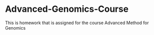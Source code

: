 # Advanced-Genomics-Course
This is homework that is assigned for the course Advanced Method for Genomics
